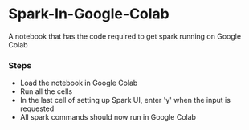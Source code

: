 # Spark-In-Google-Colab
A notebook that has the code required to get spark running on Google Colab


### Steps
- Load the notebook in Google Colab
- Run all the cells
- In the last cell of setting up Spark UI, enter 'y' when the input is requested
- All spark commands should now run in Google Colab

